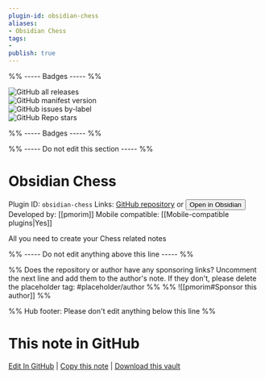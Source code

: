```yaml
---
plugin-id: obsidian-chess
aliases:
- Obsidian Chess
tags: 
- 
publish: true
---
```


%% ----- Badges ----- %%

![GitHub all releases](https://img.shields.io/github/downloads/pmorim/obsidian-chess/total?color=573E7A&logo=github&style=for-the-badge)   
![GitHub manifest version](https://img.shields.io/github/manifest-json/v/pmorim/obsidian-chess?color=573E7A&logo=github&style=for-the-badge)   
![GitHub issues by-label](https://img.shields.io/github/issues/pmorim/obsidian-chess/help%20wanted?color=573E7A&logo=github&style=for-the-badge)   
![GitHub Repo stars](https://img.shields.io/github/stars/pmorim/obsidian-chess?color=573E7A&logo=github&style=for-the-badge)

%% ----- Badges ----- %%

%% ----- Do not edit this section ----- %%

# Obsidian Chess

Plugin ID: `obsidian-chess`
Links: [GitHub repository](https://github.com/pmorim/obsidian-chess) or [<button id=HH>Open in Obsidian</button>](obsidian://goto-plugin?id=obsidian-chess)
Developed by: [[pmorim]]
Mobile compatible: [[Mobile-compatible plugins|Yes]]

All you need to create your Chess related notes

%% ----- Do not edit anything above this line ----- %% 

%% Does the repository or author have any sponsoring links? Uncomment the next line and add them to the author's note. If they don't, please delete the placeholder tag: #placeholder/author %%
%% ![[pmorim#Sponsor this author]] %%

%% Hub footer: Please don't edit anything below this line %%

# This note in GitHub

<span class="git-footer">[Edit In GitHub](https://github.dev/obsidian-community/obsidian-hub/blob/main/02%20-%20Community%20Expansions/02.05%20All%20Community%20Expansions/Plugins/obsidian-chess.md "git-hub-edit-note") | [Copy this note](https://raw.githubusercontent.com/obsidian-community/obsidian-hub/main/02%20-%20Community%20Expansions/02.05%20All%20Community%20Expansions/Plugins/obsidian-chess.md "git-hub-copy-note") | [Download this vault](https://github.com/obsidian-community/obsidian-hub/archive/refs/heads/main.zip "git-hub-download-vault") </span>